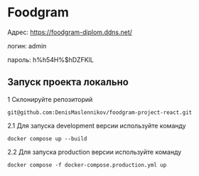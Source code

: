 # Foodgram
Адрес:
https://foodgram-diplom.ddns.net/

логин: admin

пароль: h%h54H%$hDZFKlL

## Запуск проекта локально
1 Склонируйте репозиторий
```commandline
git@github.com:DenisMaslennikov/foodgram-project-react.git
```
2.1 Для запуска development версии используйте команду
```commandline
docker compose up --build
```
2.2 Для запуска production версии используйте команду
```commandline
docker compose -f docker-compose.production.yml up
```